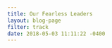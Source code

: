 ```yaml
---
title: Our Fearless Leaders
layout: blog-page
filter: track
date: 2018-05-03 11:11:22 -0400
---
```

